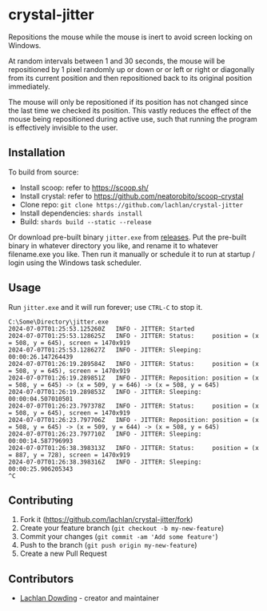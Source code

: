 # crystal-jitter

Repositions the mouse while the mouse is inert to avoid screen 
locking on Windows.

At random intervals between 1 and 30 seconds, the mouse will be 
repositioned by 1 pixel randomly up or down or or left or right
or diagonally from its current position and then repositioned back 
to its original position immediately.

The mouse will only be repositioned if its position has not changed 
since the last time we checked its position. This vastly reduces the 
effect of the mouse being repositioned during active use, such that 
running the program is effectively invisible to the user.

## Installation

To build from source:

- Install scoop: refer to https://scoop.sh/
- Install crystal: refer to https://github.com/neatorobito/scoop-crystal
- Clone repo: `git clone https://github.com/lachlan/crystal-jitter`
- Install dependencies: `shards install`
- Build: `shards build --static --release`

Or download pre-built binary `jitter.exe` from [releases](https://github.com/lachlan/crystal-jitter/releases).
Put the pre-built binary in whatever directory you like, and rename it 
to whatever filename.exe you like. Then run it manually or schedule it
to run at startup / login using the Windows task scheduler.

## Usage

Run `jitter.exe` and it will run forever; use `CTRL-C` to stop it.

```
C:\Some\Directory\jitter.exe
2024-07-07T01:25:53.125260Z   INFO - JITTER: Started
2024-07-07T01:25:53.128625Z   INFO - JITTER: Status:     position = (x = 508, y = 645), screen = 1470x919
2024-07-07T01:25:53.128627Z   INFO - JITTER: Sleeping:   00:00:26.147264439
2024-07-07T01:26:19.289584Z   INFO - JITTER: Status:     position = (x = 508, y = 645), screen = 1470x919
2024-07-07T01:26:19.289851Z   INFO - JITTER: Reposition: position = (x = 508, y = 645) -> (x = 509, y = 646) -> (x = 508, y = 645)
2024-07-07T01:26:19.289853Z   INFO - JITTER: Sleeping:   00:00:04.507010501
2024-07-07T01:26:23.797378Z   INFO - JITTER: Status:     position = (x = 508, y = 645), screen = 1470x919
2024-07-07T01:26:23.797706Z   INFO - JITTER: Reposition: position = (x = 508, y = 645) -> (x = 509, y = 644) -> (x = 508, y = 645)
2024-07-07T01:26:23.797710Z   INFO - JITTER: Sleeping:   00:00:14.587796993
2024-07-07T01:26:38.398313Z   INFO - JITTER: Status:     position = (x = 887, y = 728), screen = 1470x919
2024-07-07T01:26:38.398316Z   INFO - JITTER: Sleeping:   00:00:25.906205343
^C
```

## Contributing

1. Fork it (<https://github.com/lachlan/crystal-jitter/fork>)
2. Create your feature branch (`git checkout -b my-new-feature`)
3. Commit your changes (`git commit -am 'Add some feature'`)
4. Push to the branch (`git push origin my-new-feature`)
5. Create a new Pull Request

## Contributors

- [Lachlan Dowding](https://github.com/lachlan) - creator and maintainer
